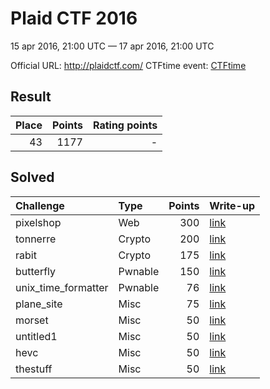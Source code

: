 # Plaid CTF 2016
15 apr 2016, 21:00 UTC — 17 apr 2016, 21:00 UTC

Official URL: http://plaidctf.com/
CTFtime event: [CTFtime](https://ctftime.org/event/315)

## Result
| Place | Points | Rating points |
|------:|-------:|--------------:|
| 43 | 1177 | - |

## Solved
| Challenge | Type | Points | Write-up     |
|:----------|:-----|-------:|:-------------|
| pixelshop | Web | 300 | [link](web/pixelshop) |
| tonnerre | Crypto | 200 | [link](crypto/tonnerre) |
| rabit | Crypto | 175 | [link](crypto/rabit) |
| butterfly | Pwnable | 150 | [link](pwnable/butterfly) |
| unix_time_formatter | Pwnable | 76 | [link](pwnable/unix_time_formatter) |
| plane_site | Misc | 75 | [link](misc/plane_site) |
| morset | Misc | 50 | [link](misc/morset) |
| untitled1 | Misc | 50 | [link](misc/untitled1) |
| hevc | Misc | 50 | [link](misc/hevc) |
| thestuff | Misc | 50 | [link](misc/thestuff) |
